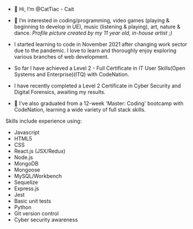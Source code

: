 - 👋 Hi, I’m @CatTiac - Cait

- 👀 I’m interested in coding/programming, video games (playing & beginning to develop in UE), music (listening & playing), art, nature & dance.
 *Profile picture created by my 11 year old, in-house artist ;)*

- I started learning to code in November 2021 after changing work sector due to the pandemic. I love to learn and thoroughly enjoy exploring various branches of web development.

- So far I have achieved a Level 2 - Full Certificate in IT User Skills(Open Systems and Enterprise)(ITQ) with CodeNation.
- I have recently completed a Level 2 Certificate in Cyber Security and Digital Forensics, awaiting my results.

- 🌱 I’ve also graduated from a 12-week 'Master: Coding' bootcamp with CodeNation, learning a wide variety of full stack skills.

Skills include experience using:
-  Javascript
-  HTML5
-  CSS
-  React.js (JSX/Redux)
-  Node.js
-  MongoDB
-  Mongoose
-  MySQL/Workbench
-  Sequelize
-  Express.js
-  Jest
-  Basic unit tests
-  Python
-  Git version control
-  Cyber security awareness
